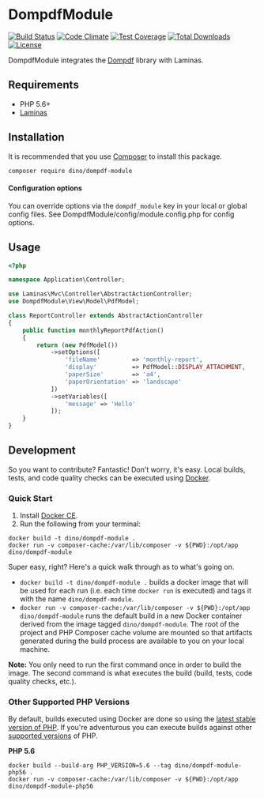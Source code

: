 DompdfModule
============

[![Build Status](https://secure.travis-ci.org/raykolbe/DOMPDFModule.png?branch=master)](http://travis-ci.org/raykolbe/DOMPDFModule) [![Code Climate](https://codeclimate.com/github/raykolbe/DOMPDFModule/badges/gpa.svg)](https://codeclimate.com/github/raykolbe/DOMPDFModule) [![Test Coverage](https://codeclimate.com/github/raykolbe/DOMPDFModule/badges/coverage.svg)](https://codeclimate.com/github/raykolbe/DOMPDFModule/coverage) [![Total Downloads](https://poser.pugx.org/dino/dompdf-module/downloads)](https://packagist.org/packages/dino/dompdf-module) [![License](https://poser.pugx.org/dino/dompdf-module/license)](https://packagist.org/packages/dino/dompdf-module)

DompdfModule integrates the [Dompdf](https://github.com/dompdf/dompdf) library with Laminas.

## Requirements
  - PHP 5.6+
  - [Laminas](https://github.com/laminas/)

## Installation
It is recommended that you use [Composer](http://getcomposer.org/) to install this package.

```
composer require dino/dompdf-module
```

#### Configuration options
You can override options via the `dompdf_module` key in your local or global config files. See DompdfModule/config/module.config.php for config options.

## Usage

```php
<?php

namespace Application\Controller;

use Laminas\Mvc\Controller\AbstractActionController;
use DompdfModule\View\Model\PdfModel;

class ReportController extends AbstractActionController
{
    public function monthlyReportPdfAction()
    {
        return (new PdfModel())
        	->setOptions([
	        	'fileName'         => 'monthly-report',
	        	'display'          => PdfModel::DISPLAY_ATTACHMENT,
	        	'paperSize'        => 'a4',
	        	'paperOrientation' => 'landscape'
	        ])
	        ->setVariables([
	        	'message' => 'Hello'
	        ]);
    }
}
```
## Development
So you want to contribute? Fantastic! Don't worry, it's easy. Local builds, tests, and code quality checks can be executed using [Docker](https://www.docker.com/).

### Quick Start
1. Install [Docker CE](https://www.docker.com/community-edition).
2. Run the following from your terminal:

```
docker build -t dino/dompdf-module .
docker run -v composer-cache:/var/lib/composer -v ${PWD}:/opt/app dino/dompdf-module
```
    
Super easy, right? Here's a quick walk through as to what's going on.

* `docker build -t dino/dompdf-module .` builds a docker image that will be used for each run (i.e. each time `docker run` is executed) and tags it with the name `dino/dompdf-module`.
* `docker run -v composer-cache:/var/lib/composer -v ${PWD}:/opt/app dino/dompdf-module` runs the default build in a new Docker container derived from the image tagged `dino/dompdf-module`. The root of the project and PHP Composer cache volume are mounted so that artifacts generated during the build process are available to you on your local machine.

**Note:** You only need to run the first command once in order to build the image. The second command is what executes the build (build, tests, code quality checks, etc.).

### Other Supported PHP Versions
By default, builds executed using Docker are done so using the [latest stable version of PHP](http://php.net/supported-versions.php). If you're adventurous you can execute builds against other [supported versions](http://php.net/supported-versions.php) of PHP.

**PHP 5.6**

```
docker build --build-arg PHP_VERSION=5.6 --tag dino/dompdf-module-php56 .
docker run -v composer-cache:/var/lib/composer -v ${PWD}:/opt/app dino/dompdf-module-php56
```